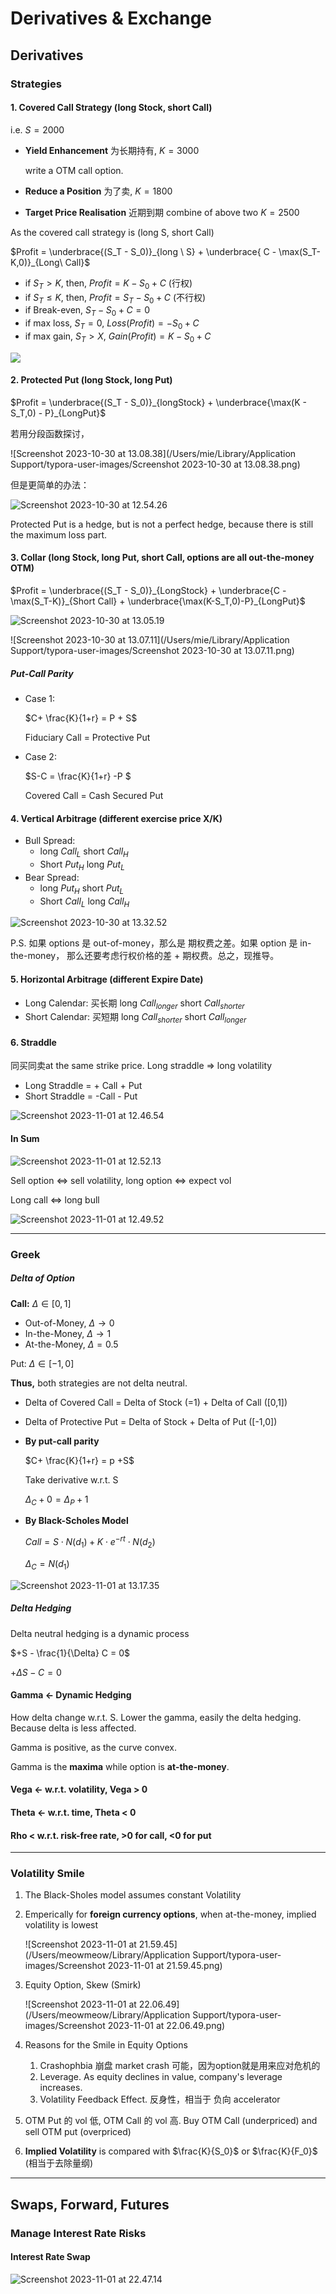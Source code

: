 # Derivatives & Exchange

## Derivatives 

### Strategies

#### 1. Covered Call Strategy (long Stock, short Call)

i.e.  $S=2000$

- **Yield Enhancement** 为长期持有, $K = 3000$

  write a OTM call option.

- **Reduce a Position** 为了卖, $K=1800$

- **Target Price Realisation** 近期到期 combine of above two $K=2500$

As the covered call strategy is (long S, short Call)

$Profit = \underbrace{(S_T - S_0)}_{long \ S} + \underbrace{ C - \max(S_T-K,0)}_{Long\ Call}$

- if $S_T > K$, then, $Profit = K - S_0 + C$     (行权)
- if $S_T \leq K$, then, $Profit = S_T -S_0 + C$      (不行权)
- if Break-even,  $S_T - S_0 + C =0$
- if max loss, $S_T = 0$, $Loss (Profit) = -S_0 + C$
- if max gain, $S_T > X$, $Gain (Profit) = K - S_0 + C$

![ ](https://cdn.jsdelivr.net/gh/eightsmile/ImageLib@main/Screenshot%202023-10-29%20at%2021.11.26.png)

#### 2. Protected Put (long Stock, long Put)

$Profit = \underbrace{(S_T - S_0)}_{longStock} + \underbrace{\max(K - S_T,0) - P}_{LongPut}$

若用分段函数探讨，

![Screenshot 2023-10-30 at 13.08.38](/Users/mie/Library/Application Support/typora-user-images/Screenshot 2023-10-30 at 13.08.38.png)

但是更简单的办法：

![Screenshot 2023-10-30 at 12.54.26](https://cdn.jsdelivr.net/gh/eightsmile/ImageLib@main/Screenshot%202023-10-30%20at%2012.54.26.png)

Protected Put is a hedge, but is not a perfect hedge, because there is still the maximum loss part.

#### 3. Collar (long Stock, long Put, short Call, options are all out-the-money OTM)

$Profit = \underbrace{(S_T - S_0)}_{LongStock} + \underbrace{C - \max(S_T-K)}_{Short Call} + \underbrace{\max(K-S_T,0)-P}_{LongPut}$

![Screenshot 2023-10-30 at 13.05.19](https://cdn.jsdelivr.net/gh/eightsmile/ImageLib@main/Screenshot%202023-10-30%20at%2013.05.19.png)

![Screenshot 2023-10-30 at 13.07.11](/Users/mie/Library/Application Support/typora-user-images/Screenshot 2023-10-30 at 13.07.11.png)

##### Put-Call Parity

- Case 1:

    $C+ \frac{K}{1+r} = P + S$

    Fiduciary Call = Protective Put

- Case 2:

    $S-C = \frac{K}{1+r} -P $

    Covered Call = Cash Secured Put

#### 4. Vertical Arbitrage (different exercise price X/K) 

- Bull Spread: 
    - long $Call_L$ short $Call_H$
    - Short $Put_H$ long $Put_L$
- Bear Spread: 
    - long $Put_H$ short $Put_L$
    - Short $Call_L$ long $Call_H$

![Screenshot 2023-10-30 at 13.32.52](https://cdn.jsdelivr.net/gh/eightsmile/ImageLib@main/Screenshot%202023-10-30%20at%2013.32.52.png)

P.S. 如果 options 是 out-of-money，那么是 期权费之差。如果 option 是 in-the-money， 那么还要考虑行权价格的差 + 期权费。总之，现推导。

#### 5. Horizontal Arbitrage (different Expire Date)

- Long Calendar: 买长期 long $Call_{longer}$ short $Call_{shorter}$
- Short Calendar: 买短期 long  $Call_{shorter}$ short $Call_{longer}$

#### 6. Straddle

同买同卖at the same strike price. Long straddle => long volatility

- Long Straddle = + Call + Put
- Short Straddle = -Call - Put

![Screenshot 2023-11-01 at 12.46.54](https://cdn.jsdelivr.net/gh/eightsmile/ImageLib@main/Screenshot%202023-11-01%20at%2012.46.54.png)

#### In Sum

![Screenshot 2023-11-01 at 12.52.13](https://cdn.jsdelivr.net/gh/eightsmile/ImageLib@main/Screenshot%202023-11-01%20at%2012.52.13.png)

Sell option <=> sell volatility, long option <=> expect vol

Long call <=> long bull

![Screenshot 2023-11-01 at 12.49.52](https://cdn.jsdelivr.net/gh/eightsmile/ImageLib@main/Screenshot%202023-11-01%20at%2012.49.52.png)

---

### Greek

##### Delta of Option

**Call:** $\Delta \in [0,1]$

- Out-of-Money, $\Delta \to 0$
- In-the-Money, $\Delta \to 1$
- At-the-Money, $\Delta = 0.5$

Put: $\Delta \in[-1,0]$

**Thus,** both strategies are not delta neutral.

- Delta of Covered Call = Delta of Stock (=1) + Delta of Call ([0,1])
- Delta of Protective Put = Delta of Stock + Delta of Put ([-1,0])

- **By put-call parity**

    $C+ \frac{K}{1+r} = p +S$

    Take derivative w.r.t. S

    $\Delta_C + 0 = \Delta_P + 1$

- **By Black-Scholes Model**

    $Call = S\cdot N(d_1) + K\cdot e^{-rt}\cdot N(d_2)$

    $\Delta_C = N(d_1)$

![Screenshot 2023-11-01 at 13.17.35](https://cdn.jsdelivr.net/gh/eightsmile/ImageLib@main/Screenshot%202023-11-01%20at%2013.17.35.png)

##### Delta Hedging

Delta neutral hedging is a dynamic process 

$+S - \frac{1}{\Delta} C = 0$

$+\Delta S - C = 0$

####  Gamma <- Dynamic Hedging

How delta change w.r.t. S. Lower the gamma, easily the delta hedging. Because delta is less affected.

Gamma is positive, as the curve convex.

Gamma is the **maxima** while option is **at-the-money**.

#### Vega <- w.r.t. volatility, Vega > 0

#### Theta <- w.r.t. time, Theta < 0

#### Rho < w.r.t. risk-free rate, >0 for call, <0 for put

---

### Volatility Smile

1. The Black-Sholes model assumes constant Volatility

2. Emperically for **foreign currency options**, when at-the-money, implied volatility is lowest

   ![Screenshot 2023-11-01 at 21.59.45](/Users/meowmeow/Library/Application Support/typora-user-images/Screenshot 2023-11-01 at 21.59.45.png)

3. Equity Option, Skew (Smirk)

   ![Screenshot 2023-11-01 at 22.06.49](/Users/meowmeow/Library/Application Support/typora-user-images/Screenshot 2023-11-01 at 22.06.49.png)

4. Reasons for the Smile in Equity Options

   1. Crashophbia 崩盘 market crash 可能，因为option就是用来应对危机的
   2. Leverage. As equity declines in value, company's leverage increases.
   3. Volatility Feedback Effect. 反身性，相当于 负向 accelerator

5. OTM Put 的 vol 低, OTM Call 的 vol 高. Buy OTM Call (underpriced) and sell OTM put (overpriced) 

6. **Implied Volatility** is compared with $\frac{K}{S_0}$ or  $\frac{K}{F_0}$ (相当于去除量纲)

---

## Swaps, Forward, Futures

### Manage Interest Rate Risks

#### Interest Rate Swap 

![Screenshot 2023-11-01 at 22.47.14](https://cdn.jsdelivr.net/gh/eightsmile/ImageLib@main/Screenshot%202023-11-01%20at%2022.47.14.png)
